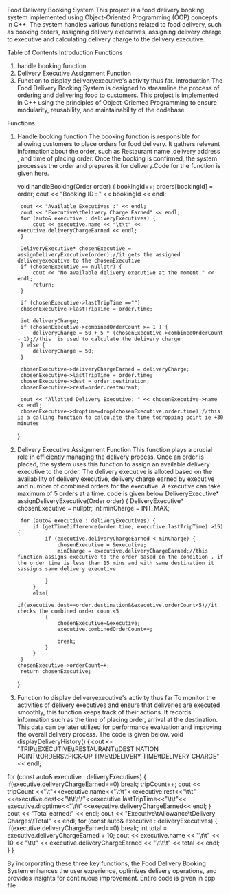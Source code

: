 Food Delivery Booking System
This project is a food delivery booking system implemented using Object-Oriented Programming (OOP) concepts in C++. The system handles various functions related to food delivery, such as booking orders, assigning delivery executives, assigning delivery charge to executive and calculating delivery charge to the delivery executive.

Table of Contents
Introduction
Functions
1. handle booking function
2. Delivery Executive Assignment Function
3. Function to display deliveryexecutive's activity thus far.
Introduction
The Food Delivery Booking System is designed to streamline the process of ordering and delivering food to customers. This project is implemented in C++ using the principles of Object-Oriented Programming to ensure modularity, reusability, and maintainability of the codebase.

Functions
1. Handle booking function
The booking function is responsible for allowing customers to place orders for food delivery. It gathers relevant information about the order, such as Restaurant name ,delivery address , and time of placing order. Once the booking is confirmed, the system processes the order and prepares it for delivery.Code for the function is given here.

    void handleBooking(Order order) {
        bookingId++;
        orders[bookingId] = order;
        cout << "Booking ID : " << bookingId << endl;

        cout << "Available Executives :" << endl;
        cout << "Executive\tDelivery Charge Earned" << endl;
        for (auto& executive : deliveryExecutives) {
            cout << executive.name << "\t\t" << executive.deliveryChargeEarned << endl;
        }

        DeliveryExecutive* chosenExecutive = assignDeliveryExecutive(order);//it gets the assigned deliveryexecutive to the chosenExecutive
        if (chosenExecutive == nullptr) {
            cout << "No available delivery executive at the moment." << endl;
            return;
        }

        if (chosenExecutive->lastTripTime =="")
        chosenExecutive->lastTripTime = order.time;

        int deliveryCharge;
        if (chosenExecutive->combinedOrderCount >= 1 ) {
            deliveryCharge = 50 + 5 * (chosenExecutive->combinedOrderCount - 1);//this  is used to calculate the delivery charge
        } else {
            deliveryCharge = 50;
        }
        
        chosenExecutive->deliveryChargeEarned = deliveryCharge;
        chosenExecutive->lastTripTime = order.time;
        chosenExecutive->dest = order.destination;
        chosenExecutive->rest=order.restaurant;

        cout << "Allotted Delivery Executive: " << chosenExecutive->name << endl;
        chosenExecutive->droptime=drop(chosenExecutive,order.time);//this ia a calling function to calculate the time todropping point ie +30 minutes
        
    }

2. Delivery Executive Assignment Function
This function plays a crucial role in efficiently managing the delivery process. Once an order is placed, the system uses this function to assign an available delivery executive to the order. The delivery executive is alloted based on the availability of delivery executive, delivery charge earned by executive and number of combined orders for the executive. A executive can take maximum of 5 orders at a time. code is given below
DeliveryExecutive* assignDeliveryExecutive(Order order) {
        DeliveryExecutive* chosenExecutive = nullptr;
        int minCharge = INT_MAX;

        for (auto& executive : deliveryExecutives) {
            if (getTimeDifference(order.time, executive.lastTripTime) >15) {
                if (executive.deliveryChargeEarned < minCharge) {
                    chosenExecutive = &executive;
                    minCharge = executive.deliveryChargeEarned;//this function assigns executive to the order based on the condition . if the order time is less than 15 mins and with same destination it sassigns same delivery executive
                                                                  
                }
            }
            else{
                if(executive.dest==order.destination&&executive.orderCount<5)//it checks the combined order count<5
                {
                    chosenExecutive=&executive;
                    executive.combinedOrderCount++;
                    
                    break;
                }
            }
        }
       chosenExecutive->orderCount++;
        return chosenExecutive;
    }


3. Function to display deliveryexecutive's activity thus far
To monitor the activities of delivery executives and ensure that deliveries are executed smoothly, this function keeps track of their actions. It records information such as the time of placing order, arrival at the destination. This data can be later utilized for performance evaluation and improving the overall delivery process. The code is given below.
 void displayDeliveryHistory() {
        cout << "TRIP\tEXECUTIVE\tRESTAURANT\tDESTINATION POINT\tORDERS\tPICK-UP TIME\tDELIVERY TIME\tDELIVERY CHARGE" << endl;
      
 for (const auto& executive : deliveryExecutives) {
        if(executive.deliveryChargeEarned==0)
          break;
           tripCount++;
           cout << tripCount <<"\t"<<executive.name<<"\t\t"<<executive.rest<<"\t\t"<<executive.dest<<"\t\t\t\t"<<executive.lastTripTime<<"\t\t"<< executive.droptime<<"\t\t"<<executive.deliveryChargeEarned<< endl;
        }
        cout << "Total earned:" << endl;
        cout << "Executive\tAllowance\tDelivery Charges\tTotal" << endl;
        for (const auto& executive : deliveryExecutives) {
            if(executive.deliveryChargeEarned==0)
            break;
            int total = executive.deliveryChargeEarned + 10;
            cout << executive.name << "\t\t" << 10 << "\t\t" << executive.deliveryChargeEarned << "\t\t\t" << total << endl;
        }
    }


By incorporating these three key functions, the Food Delivery Booking System enhances the user experience, optimizes delivery operations, and provides insights for continuous improvement.
Entire code is given in cpp file
